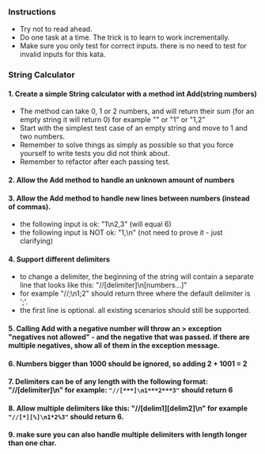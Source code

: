 ### Instructions
- Try not to read ahead.
- Do one task at a time. The trick is to learn to work incrementally.
- Make sure you only test for correct inputs. there is no need to test for invalid inputs for this kata.

### String Calculator

#### 1. Create a simple String calculator with a method int Add(string numbers)
- The method can take 0, 1 or 2 numbers, and will return their sum (for an empty string it will return 0) for example "" or "1" or "1,2"
- Start with the simplest test case of an empty string and move to 1 and two numbers.
- Remember to solve things as simply as possible so that you force yourself to write tests you did not think about.
- Remember to refactor after each passing test.

#### 2. Allow the Add method to handle an unknown amount of numbers

#### 3. Allow the Add method to handle new lines between numbers (instead of commas).
- the following input is ok: "1\n2,3" (will equal 6)
- the following input is NOT ok: "1,\n" (not need to prove it - just clarifying)

#### 4. Support different delimiters
- to change a delimiter, the beginning of the string will contain a separate line that looks like this: "//[delimiter]\n[numbers…]"
- for example "//;\n1;2" should return three where the default delimiter is ';'.
- the first line is optional. all existing scenarios should still be supported.

#### 5. Calling Add with a negative number will throw an > exception "negatives not allowed" - and the negative that was passed. if there are multiple negatives, show all of them in the exception message.

#### 6. Numbers bigger than 1000 should be ignored, so adding 2 + 1001 = 2

#### 7. Delimiters can be of any length with the following format: "//[delimiter]\n" for example: `"//[***]\n1***2***3"` should return 6

#### 8. Allow multiple delimiters like this: "//[delim1][delim2]\n" for example `"//[*][%]\n1*2%3"` should return 6.

#### 9. make sure you can also handle multiple delimiters with length longer than one char.
